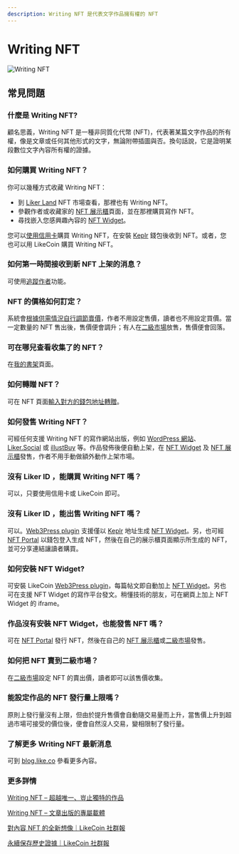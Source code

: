 ```yaml
---
description: Writing NFT 是代表文字作品擁有權的 NFT
---
```


# Writing NFT

![Writing NFT](../../.gitbook/assets/likecoin\_ad115\_writingnft\_b-01.jpeg)

## 常見問題

### 什麼是 Writing NFT?

顧名思義，Writing NFT 是一種非同質化代幣 (NFT)，代表著某篇文字作品的所有權，像是文章或任何其他形式的文字，無論附帶插圖與否。換句話說，它是證明某段數位文字內容所有權的證據。

### 如何購買 Writing NFT？

你可以幾種方式收藏 Writing NFT：

* 到 [Liker Land](https://liker.land/?utm\_source=docs) NFT 市場查看，那裡也有 Writing NFT。
* 參觀作者或收藏家的 [NFT 展示櫃](collect-writing-nft/nft-portfolio.md)頁面，並在那裡購買寫作 NFT。
* 尋找嵌入您感興趣內容的 [NFT Widget](collect-writing-nft/nft-widget.md)。

您可以[使用信用卡](collect-writing-nft/)購買 Writing NFT，在安裝 [Keplr](../wallet/keplr/keplr-deposit-and-send-likecoin.md) 錢包後收到 NFT。或者，您也可以用 LikeCoin 購買 Writing NFT。

### 如何第一時間接收到新 NFT 上架的消息？

可使用[追蹤作者](follow-creators.md)功能。

### NFT 的價格如何訂定？

系統會[根據供需情況自行調節賣價](dynamic-pricing.md)，作者不用設定售價，讀者也不用設定買價。當一定數量的 NFT 售出後，售價便會調升；有人在[二級市場](collect-writing-nft/nft-marketplace.md)放售，售價便會回落。

### 可在哪兒查看收集了的 NFT？

在[我的書架](dashboard.md)頁面。

### 如何轉贈 NFT？

可在 NFT 頁面[輸入對方的錢包地址轉贈](transfer-writing-nft.md)。

### 如何發售 Writing NFT？

可經任何支援 Writing NFT 的寫作網站出版，例如 [WordPress 網站](../../user-guide/wordpress.md)、[Liker.Social](https://liker.social/) 或 [illustBuy](https://illustbuy.com/) 等。作品發佈後便自動上架，在 [NFT Widget](collect-writing-nft/nft-widget.md) 及 [NFT 展示櫃](collect-writing-nft/nft-portfolio.md)發售，作者不用手動做額外動作上架市場。

### 沒有 Liker ID ，能購買 Writing NFT 嗎？

可以，只要使用信用卡或 LikeCoin 即可。

### 沒有 Liker ID ，能出售 Writing NFT 嗎？

可以。[Web3Press plugin](../../user-guide/wordpress.md) 支援僅以 [Keplr](../wallet/keplr/) 地址生成 [NFT Widget](collect-writing-nft/nft-widget.md)。另，也可經 [NFT Portal](nft-portal.md) 以錢包登入生成 NFT，然後在自己的展示櫃頁面顯示所生成的 NFT，並可分享連結讓讀者購買。

### 如何安裝 NFT Widget?

可安裝 LikeCoin [Web3Press plugin](../../user-guide/wordpress.md)，每篇帖文即自動加上 [NFT Widget](collect-writing-nft/nft-widget.md)。另也可在支援 NFT Widget 的寫作平台發文。稍懂技術的朋友，可在網頁上加上 NFT Widget 的 iframe。

### 作品沒有安裝 NFT Widget，也能發售 NFT 嗎？

可在 [NFT Portal](nft-portal.md) 發行 NFT，然後在自己的 [NFT 展示櫃](collect-writing-nft/nft-portfolio.md)或[二級市場](collect-writing-nft/nft-marketplace.md)發售。

### 如何把 NFT 賣到二級市場？

在[二級市場](collect-writing-nft/nft-marketplace.md)設定 NFT 的賣出價，讀者即可以該售價收集。

### 能設定作品的 NFT 發行量上限嗎？

原則上發行量沒有上限，但由於提升售價會自動隨交易量而上升，當售價上升到超過市場可接受的價位後，便會自然沒人交易，變相限制了發行量。

### 了解更多 Writing NFT 最新消息

可到 [blog.like.co](https://blog.like.co/zh/tag/writing-nft/) 參看更多內容。

### 更多詳情

[Writing NFT – 超越唯一、豈止獨特的作品](https://blog.like.co/zh/writing-nft-%E8%B6%85%E8%B6%8A%E5%94%AF%E4%B8%80%E3%80%81%E8%B1%88%E6%AD%A2%E7%8D%A8%E7%89%B9%E7%9A%84%E4%BD%9C%E5%93%81/)

[Writing NFT – 文章出版的專屬載體](https://blog.like.co/zh/writing-nft-%E6%96%87%E7%AB%A0%E7%9A%84%E5%B0%88%E5%B1%AC%E8%BC%89%E9%AB%94/)

[對內容 NFT 的全新想像｜LikeCoin 社群報](https://blog.like.co/zh/%E5%B0%8D%E5%85%A7%E5%AE%B9-nft-%E7%9A%84%E5%85%A8%E6%96%B0%E6%83%B3%E5%83%8F-%EF%BD%9C-likecoin-%E7%A4%BE%E7%BE%A4%E5%A0%B1/)

[永續保存歷史證據｜LikeCoin 社群報](https://blog.like.co/zh/%E6%B0%B8%E7%BA%8C%E4%BF%9D%E5%AD%98%E6%AD%B7%E5%8F%B2%E8%AD%89%E6%93%9A-likecoin-%E7%A4%BE%E7%BE%A4%E5%A0%B1/)
